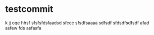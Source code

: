 # testcommit
k
jj
oqe
hhsf
sfsfsfdsfaadsd
sfccc
sfsdfsaaaa
sdfsdf
sfdsdfsdfsdf
afad
asfew
fds
asfasfa
